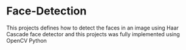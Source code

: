 # Face-Detection
This projects defines how to detect the faces in an image using Haar Cascade face detector and this projects was fully implemented using OpenCV Python
